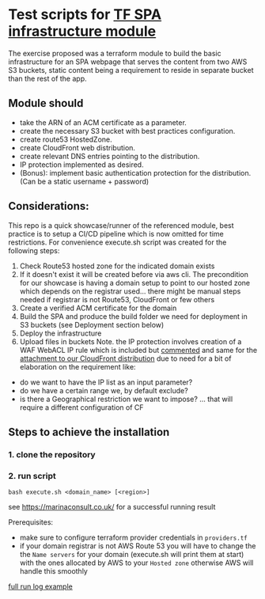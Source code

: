 Test scripts for [TF SPA infrastructure module](https://github.com/calinmarina/tf_aws_hosted_spa_infra_template_module)
====

The exercise proposed was a terraform module to build the basic infrastructure for an SPA webpage that serves the content from two AWS S3 buckets, static content being a requirement to reside in separate bucket than the rest of the app.

## Module should
- take the ARN of an ACM certificate as a parameter.
- create the necessary S3 bucket with best practices configuration.
- create route53 HostedZone.
- create CloudFront web distribution.
- create relevant DNS entries pointing to the distribution.
- IP protection implemented as desired.
- (Bonus): implement basic authentication protection for the distribution. (Can be a static username + password)

## Considerations:

This repo is a quick showcase/runner of the referenced module, best practice is to setup a CI/CD pipeline which is now omitted for time restrictions. For convenience execute.sh script was created for the following steps:

1. Check Route53 hosted zone for the indicated domain exists
2. If it doesn't exist it will be created before via aws cli. The precondition for our showcase is having a domain setup to point to our hosted zone which depends on the registrar used... there might be manual steps needed if registrar is not Route53, CloudFront or few others 
3. Create a verified ACM certificate for the domain
3. Build the SPA and produce the build folder we need for deployment in S3 buckets (see Deployment section below)
4. Deploy the infrastructure
5. Upload files in buckets
Note. the IP protection involves creation of a WAF WebACL IP rule which is included but [commented](https://github.com/calinmarina/tf_aws_hosted_spa_infra_template_module/blob/0ff156576187d7944cac158875fcba454e9eb386/main.tf#L169) and same for the [attachment to our CloudFront distribution](https://github.com/calinmarina/tf_aws_hosted_spa_infra_template_module/blob/0ff156576187d7944cac158875fcba454e9eb386/main.tf#L164) due to need for a bit of elaboration on the requirement like:
- do we want to have the IP list as an input parameter?
- do we have a certain range we, by default exclude?
- is there a Geographical restriction we want to impose? ... that will require a different configuration of CF

## Steps to achieve the installation

### 1. clone the repository
### 2. run script
```bash execute.sh <domain_name> [<region>]```

see https://marinaconsult.co.uk/ for a successful running result 

Prerequisites: 
- make sure to configure terraform provider credentials in `providers.tf`
- if your domain registrar is not AWS Route 53 you will have to change the the `Name servers` for your domain (execute.sh will print them at start) with the ones allocated by AWS to your `Hosted zone` otherwise AWS will handle this smoothly

[full run log example](./README.md)
